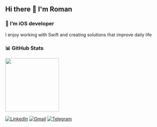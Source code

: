 ## Hi there 👋 I'm Roman

### 🚀 I’m iOS developer

I enjoy working with Swift and creating solutions that improve daily life

### 📊 GitHub Stats

<p align="left">
<!--
  <img src="https://github-readme-stats.vercel.app/api?username=volk-r&show_icons=true&theme=&include_all_commits=true&count_private=true&hide_rank=true" height="170" />
-->
  <img src="https://github-readme-stats.vercel.app/api/top-langs/?username=volk-r&layout=compact" height="170"/>
</p>

[![LinkedIn](https://custom-icon-badges.demolab.com/badge/LinkedIn-0A66C2?logo=linkedin-white&logoColor=fff)](https://www.linkedin.com/in/volk-r/)
[![Gmail](https://img.shields.io/badge/Gmail-D14836?logo=gmail&logoColor=white)](mailto:rromanov.vk@gmail.com)
[![Telegram](https://img.shields.io/badge/Telegram-blue?logo=telegram&logoColor=white)](https://t.me/volk_r)

<!--
**volk-r/volk-r** is a ✨ _special_ ✨ repository because its `README.md` (this file) appears on your GitHub profile.

https://www.youtube.com/watch?v=1yELlB39TvY

Here are some ideas to get you started:

- 🔭 I’m currently working on ...
- 🌱 I’m currently learning ...
- 👯 I’m looking to collaborate on ...
- 🤔 I’m looking for help with ...
- 💬 Ask me about ...
- 📫 How to reach me: ...
- 😄 Pronouns: ...
- ⚡ Fun fact: ...
-->
